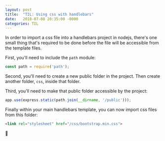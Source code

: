 ```yaml
---
layout: post
title:  "TIL: Using css with handlebars"
date:   2018-07-08 20:35:00 -0000
categories: TIL
---
```

In order to import a css file into a handlebars project in nodejs, there's one small thing that's required to be done before the file will be accessible from the template files.

First, you'll need to include the `path` module:
```js
const path = require('path');
```

Second, you'll need to create a new public folder in the project. Then create another folder, `css`, inside that folder.

Third, you'll need to make that public folder accessible by the project:
```js
app.use(express.static(path.join(__dirname, '/public')));
```

Finally within your main handlebars template, you can now import css files from this folder:
```html
<link rel="stylesheet" href="/css/bootstrap.min.css">
```

💚